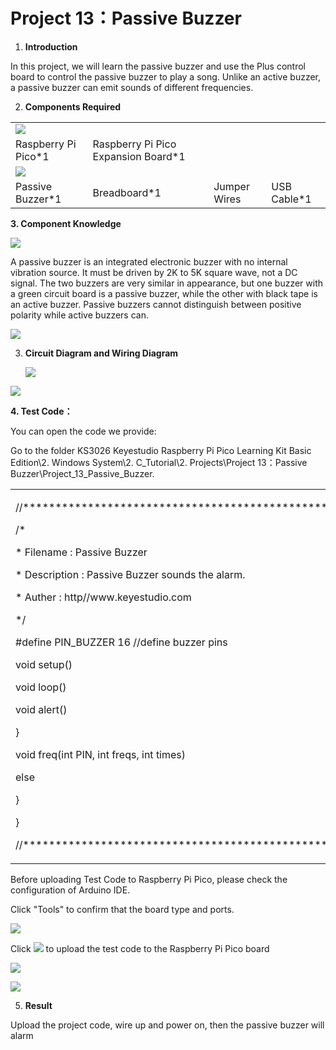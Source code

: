 # Project 13：Passive Buzzer

1.  **Introduction**

In this project, we will learn the passive buzzer and use the Plus
control board to control the passive buzzer to play a song. Unlike an
active buzzer, a passive buzzer can emit sounds of different
frequencies.

2.  **Components Required**

|                                                         |                                      |                        |                        |
| ------------------------------------------------------- | ------------------------------------ | ---------------------- | ---------------------- |
| ![](/media/bbed91c0b45fcafc7e7163bfeabf68f9.png)      |                        |                        |
| Raspberry Pi Pico\*1                                    | Raspberry Pi Pico Expansion Board\*1 |                        |                        |
| ![](/media/7dcbd02995be3c142b2f97df7f7c03ce.png) |
| Passive Buzzer\*1                                       | Breadboard\*1                        | Jumper Wires           | USB Cable\*1           |

**3. Component Knowledge**

![](/media/8d0020e53824072cbe9d4f7d2f8acb4f.png)

A passive buzzer is an integrated electronic buzzer with no internal
vibration source. It must be driven by 2K to 5K square wave, not a DC
signal. The two buzzers are very similar in appearance, but one buzzer
with a green circuit board is a passive buzzer, while the other with
black tape is an active buzzer. Passive buzzers cannot distinguish
between positive polarity while active buzzers can.

![](/media/fc42c5ed014609ff0b290ee5361bb2fd.png)

3.  **Circuit Diagram and Wiring Diagram**
    
    ![](/media/e0da1ccdbff24d256db130816c55da74.png)

![](/media/e601e48f8deddb3e9e7734d0022106b3.png)

**4. Test Code：**

You can open the code we provide:

Go to the folder KS3026 Keyestudio Raspberry Pi Pico Learning Kit Basic
Edition\\2. Windows System\\2. C\_Tutorial\\2. Projects\\Project
13：Passive Buzzer\\Project\_13\_Passive\_Buzzer.

<table>
<tbody>
<tr class="odd">
<td><p>//**********************************************************************</p>
<p>/*</p>
<p>* Filename : Passive Buzzer</p>
<p>* Description : Passive Buzzer sounds the alarm.</p>
<p>* Auther : http//www.keyestudio.com</p>
<p>*/</p>
<p>#define PIN_BUZZER 16 //define buzzer pins</p>
<p>void setup() </p>
<p>void loop() </p>
<p>void alert() </p>
<p>}</p>
<p>void freq(int PIN, int freqs, int times) </p>
<p>else </p>
<p>}</p>
<p>}</p>
<p>//**********************************************************************</p></td>
</tr>
</tbody>
</table>

Before uploading Test Code to Raspberry Pi Pico, please check the
configuration of Arduino IDE.

Click "Tools" to confirm that the board type and ports.

![](/media/5bcaec752cf360d1258a04ebf04171d7.png)

Click ![](/media/b0d41283bf5ae66d2d5ab45db15331ba.png) to upload the test code to the Raspberry
Pi Pico board

![](/media/d75f2d7c73ed2b31b33c81d1634149f6.png)

![](/media/ddfea52b611785f1ed44767d6b36419a.png)

5.  **Result**

Upload the project code, wire up and power on, then the passive buzzer
will alarm
